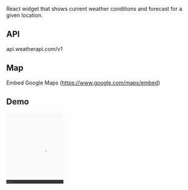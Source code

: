 React widget that shows current weather conditions and forecast for a given location.

## API

api.weatherapi.com/v1

## Map

Embed Google Maps (https://www.google.com/maps/embed)

## Demo

<img style="width:30%" src="https://github.com/enzotrucchi/react-weather-widget/blob/main/demo.gif">
